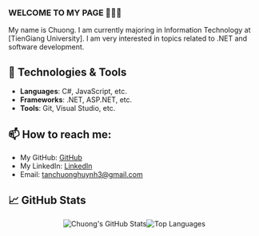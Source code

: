 ### WELCOME TO MY PAGE 👋👋👋
My name is Chuong. I am currently majoring in Information Technology at [TienGiang University]. I am very interested in topics related to .NET and software development.

## 🔧 Technologies & Tools
- **Languages**: C#, JavaScript, etc.
- **Frameworks**: .NET, ASP.NET, etc.
- **Tools**: Git, Visual Studio, etc.

## 📫 How to reach me:
- My GitHub: [GitHub](https://github.com/jin3107/) 
- My LinkedIn: [LinkedIn](https://www.linkedin.com/in/huynh-chuong-7b80242b2/)
- Email: tanchuonghuynh3@gmail.com

## 📈 GitHub Stats

<div style="display: flex; justify-content: center;">
  <img src="https://github-readme-stats.vercel.app/api?username=jin3107&show_icons=true&theme=dracula&hide=stars" alt="Chuong's GitHub Stats" />
  <img src="https://github-readme-stats.vercel.app/api/top-langs/?username=jin3107&layout=compact&theme=cobalt" alt="Top Languages" />
</div>
